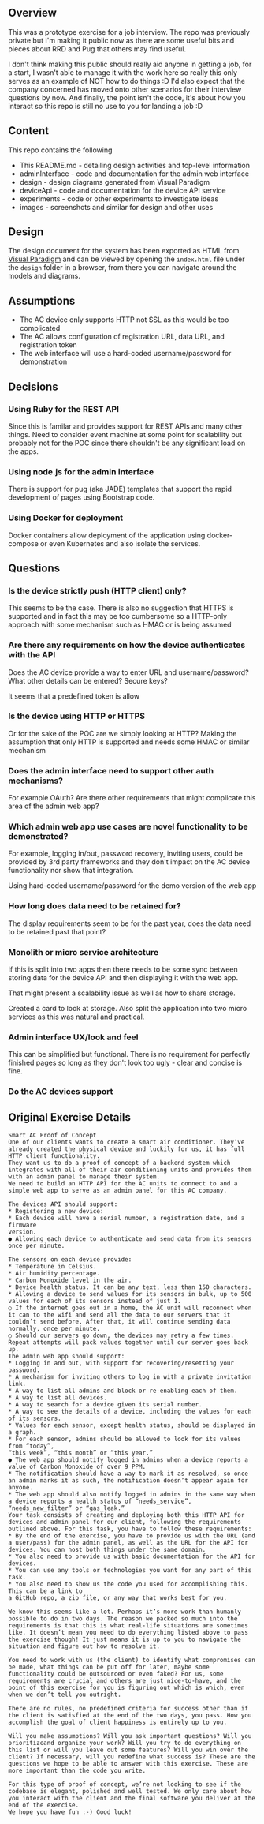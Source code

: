 ## Overview

This was a prototype exercise for a job interview.  The repo was previously private but I'm making it public now as there are some useful bits and pieces about RRD and Pug that others may find useful.

I don't think making this public should really aid anyone in getting a job, for a start, I wasn't able to manage it with the work here so really this only serves as an example of NOT how to do things :D  I'd also expect that the company concerned has moved onto other scenarios for their interview questions by now.  And finally, the point isn't the code, it's about how you interact so this repo is still no use to you for landing a job :D 


## Content

This repo contains the following

* This README.md - detailing design activities and top-level information
* adminInterface - code and documentation for the admin web interface
* design - design diagrams generated from Visual Paradigm
* deviceApi - code and documentation for the device API service
* experiments - code or other experiments to investigate ideas
* images - screenshots and similar for design and other uses
 
## Design

The design document for the system has been exported as HTML from 
[Visual Paradigm](https://www.visual-paradigm.com) and can be viewed by 
opening the `index.html` file under the `design` folder in a browser, from 
there you can navigate around the models and diagrams.
 

## Assumptions

* The AC device only supports HTTP not SSL as this would be too complicated
* The AC allows configuration of registration URL, data URL, and registration token
* The web interface will use a hard-coded username/password for demonstration


## Decisions

### Using Ruby for the REST API

Since this is familar and provides support for REST APIs and many other things.
Need to consider event machine at some point for scalability but probably not
for the POC since there shouldn't be any significant load on the apps.

### Using node.js for the admin interface

There is support for pug (aka JADE) templates that support the rapid 
development of pages using Bootstrap code.

### Using Docker for deployment

Docker containers allow deployment of the application using 
docker-compose or even Kubernetes and also isolate the services.


## Questions

### Is the device strictly push (HTTP client) only?

This seems to be the case.  There is also no suggestion that HTTPS is supported 
and in fact this may be too cumbersome so a HTTP-only approach with some 
mechanism such as HMAC or is being assumed


### Are there any requirements on how the device authenticates with the API

Does the AC device provide a way to enter URL and username/password?  
What other details can be entered?  Secure keys?

It seems that a predefined token is allow


### Is the device using HTTP or HTTPS

Or for the sake of the POC are we simply looking at HTTP?
Making the assumption that only HTTP is supported and needs some HMAC or
similar mechanism


### Does the admin interface need to support other auth mechanisms?

For example OAuth?  Are there other requirements that might complicate this 
area of the admin web app?


### Which admin web app use cases are novel functionality to be demonstrated?

For example, logging in/out, password recovery, inviting users, could be 
provided by 3rd party frameworks and they don't impact on the AC device 
functionality nor show that integration.

Using hard-coded username/password for the demo version of the web app


### How long does data need to be retained for?

The display requirements seem to be for the past year, does the data need to be 
retained past that point?


### Monolith or micro service architecture

If this is split into two apps then there needs to be some sync between storing 
data for the device API and then displaying it with the web app.

That might present a scalability issue as well as how to share storage.

Created a card to look at storage.  Also split the application into two 
micro services as this was natural and practical.


### Admin interface UX/look and feel

This can be simplified but functional.  There is no requirement for 
perfectly finished pages so long as they don't look too ugly - clear and 
concise is fine.

### Do the AC devices support 



## Original Exercise Details

```
Smart AC Proof of Concept
One of our clients wants to create a smart air conditioner. They’ve already created the physical device and luckily for us, it has full HTTP client functionality.
They want us to do a proof of concept of a backend system which integrates with all of their air conditioning units and provides them with an admin panel to manage their system.
We need to build an HTTP API for the AC units to connect to and a simple web app to serve as an admin panel for this AC company.

The devices API should support:
* Registering a new device:
* Each device will have a serial number, a registration date, and a firmware
version.
● Allowing each device to authenticate and send data from its sensors once per minute.

The sensors on each device provide:
* Temperature in Celsius.
* Air humidity percentage.
* Carbon Monoxide level in the air.
* Device health status. It can be any text, less than 150 characters.
* Allowing a device to send values for its sensors in bulk, up to 500 values for each of its sensors instead of just 1.
○ If the internet goes out in a home, the AC unit will reconnect when it can to the wifi and send all the data to our servers that it couldn’t send before. After that, it will continue sending data normally, once per minute.
○ Should our servers go down, the devices may retry a few times. Repeat attempts will pack values together until our server goes back up.
The admin web app should support:
* Logging in and out, with support for recovering/resetting your password.
* A mechanism for inviting others to log in with a private invitation link.
* A way to list all admins and block or re-enabling each of them.
* A way to list all devices.
* A way to search for a device given its serial number.
* A way to see the details of a device, including the values for each of its sensors.
* Values for each sensor, except health status, should be displayed in a graph.
* For each sensor, admins should be allowed to look for its values from “today”,
“this week”, “this month” or “this year.”
● The web app should notify logged in admins when a device reports a value of Carbon Monoxide of over 9 PPM.
* The notification should have a way to mark it as resolved, so once an admin marks it as such, the notification doesn’t appear again for anyone.
* The web app should also notify logged in admins in the same way when a device reports a health status of “needs_service”, “needs_new_filter” or “gas_leak.”
Your task consists of ​creating and deploying both this HTTP API for devices and admin panel for our client, following the requirements outlined above. For this task, you have to follow these requirements:
* By the end of the exercise, you have to provide us with the URL (and a user/pass) for the admin panel, as well as the URL for the API for devices. You can host both things under the same domain.
* You also need to provide us with basic documentation for the API for devices.
* You can use any tools or technologies you want for any part of this task.
* You also need to show us the code you used for accomplishing this. This can be a link to
a GitHub repo, a zip file, or any way that works best for you.

We know this seems like a lot. Perhaps it’s more work than humanly possible to do in two days. The reason we packed so much into the requirements is that this is what real-life situations are sometimes like. It doesn’t mean you need to do everything listed above to pass the exercise though! It just means it is up to you to navigate the situation and figure out how to resolve it.

You need to work with us (the client) to identify what compromises can be made, what things can be put off for later, maybe some functionality could be outsourced or even faked? For us, some requirements are crucial and others are just nice-to-have, and the point of this exercise for you is figuring out which is which, even when we don’t tell you outright.

There are no rules, no predefined criteria for success other than ​if the client is satisfied at the end of the two days, you pass. ​How you accomplish the goal of client happiness is entirely up to you.

Will you make assumptions? Will you ask important questions? Will you prioritizeand organize your work? Will you try to do everything on this list or will you leave out some features? Will you win over the client? If necessary, will you redefine what success is? These are the questions we hope to be able to answer with this exercise. These are more important than the code you write.

For this type of proof of concept, we’re not looking to see if the codebase is elegant, polished and well tested. We only care about how you interact with the client and the final software you deliver at the end of the exercise.
We hope you have fun :-) Good luck!
```

